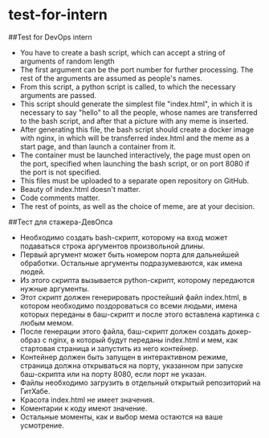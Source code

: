 # test-for-intern
##Test for DevOps intern

- You have to create a bash script, which can accept a string of arguments of random length
- The first argument can be the port number for further processing. The rest of the arguments are assumed as people's names.
- From this script, a python script is called, to which the necessary arguments are passed.
- This script should generate the simplest file "index.html", in which it is necessary to say "hello" to all the people, whose names are transferred to the bash script, and after that a picture with any meme is inserted.
- After generating this file, the bash script should create a docker image with nginx, in which will be transferred index.html and the meme as a start page, and than launch a container from it.
- The container must be launched interactively, the page must open on the port, specified when launching the bash script, or on port 8080 if the port is not specified.
- This files must be uploaded to a separate open repository on GitHub.
- Beauty of index.html doesn't matter.
- Code comments matter.
- The rest of points, as well as the choice of meme, are at your decision.


##Тест для стажера-ДевОпса

- Необходимо создать bash-скрипт, которому на вход может подаваться строка аргументов произвольной длины. 
- Первый аргумент может быть номером порта для дальнейшей обработки. Остальные аргументы подразумеваются, как имена людей.
- Из этого скрипта вызывается python-скрипт, которому передаются нужные аргументы. 
- Этот скрипт должен генерировать простейший файл index.html, в котором необходимо поздороваться со всеми людьми, имена которых переданы в баш-скрипт и после этого вставлена картинка с любым мемом.
- После генерации этого файла, баш-скрипт должен создать докер-образ с nginx, в который будут переданы index.html и мем, как стартовая страница и запустить из него контейнер.
- Контейнер должен быть запущен в интерактивном режиме, страница должна открываться на порту, указанном при запуске баш-скрипта или на порту 8080, если порт не указан.
- Файлы необходимо загрузить в отдельный открытый репозиторий на ГитХабе.
- Красота index.html не имеет значения.
- Коментарии к коду имеют значение.
- Остальные моменты, как и выбор мема остаются на ваше усмотрение.
